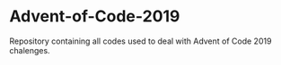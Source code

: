 # Advent-of-Code-2019
Repository containing all codes used to deal with Advent of Code 2019 chalenges.
